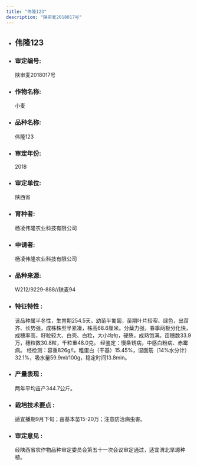 ```yaml
---
title: "伟隆123"
description: "陕审麦2018017号"
---
```

* ## 伟隆123
* ###  审定编号:  
   陕审麦2018017号

*  ### 作物名称:  
   小麦

*   ###  品种名称: 
    伟隆123

*   ### 审定年份: 
    2018

*   ### 审定单位:  
    陕西省

*   ### 育种者:  
    杨凌伟隆农业科技有限公司

*   ### 申请者:  
    杨凌伟隆农业科技有限公司

*   ### 品种来源:  
    W212/9229-888//陕麦94

*   ### 特征特性 : 
    该品种属半冬性，生育期254.5天。幼苗半匍匐，苗期叶片较窄、绿色，出苗齐、长势强，成株株型半紧凑，株高68.6厘米。分蘖力强，春季两极分化快，成穗率高，籽粒较大、白壳、白粒，大小均匀，硬质，成熟饱满。亩穗数33.9万，穗粒数30.8粒，千粒重48.0克。
经鉴定：慢条锈病，中感白粉病、赤霉病。 
经检测：容重826g/l，粗蛋白（干基）15.45%，湿面筋（14%水分计）32.1%，吸水量59.9ml/100g，稳定时间13.8min。

*   ### 产量表现 : 
    两年平均亩产344.7公斤。

*   ### 栽培技术要点 : 
    适宜播期9月下旬；亩基本苗15-20万；注意防治病虫害。

*   ### 审定意见 : 
    经陕西省农作物品种审定委员会第五十一次会议审定通过，适宜渭北旱塬种植。
